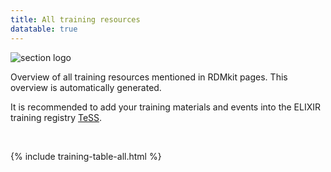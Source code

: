 ```yaml
---
title: All training resources
datatable: true
---
```


<img class="section-image ms-4 mb-4" src="{{ '/assets/img/section-icons/graduation-cap-light.svg' | relative_url }}" alt="section logo" >

Overview of all training resources mentioned in RDMkit pages. This overview is automatically generated.

It is recommended to add your training materials and events into the ELIXIR training registry [TeSS](https://tess.elixir-europe.org/).

<br>

{% include training-table-all.html %}
